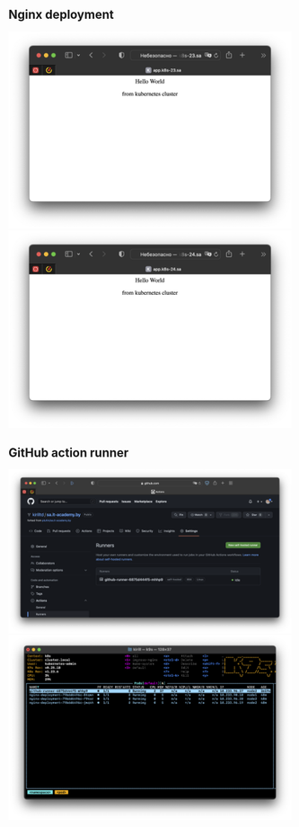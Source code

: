 ## Nginx deployment
![host23](23.png)
![host24](24.png)

## GitHub action runner

![1](runner_1.png)
![2](runner_2.png)